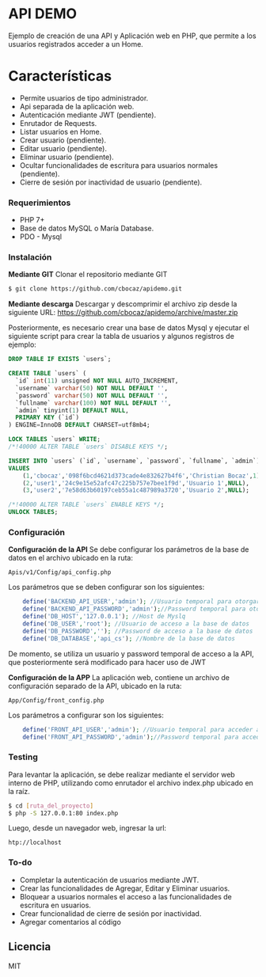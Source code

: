 # API DEMO


Ejemplo de creación de una API y Aplicación web en PHP, que permite a los usuarios registrados acceder a un Home.

# Características

  - Permite usuarios de tipo administrador.
  - Api separada de la aplicación web.
  - Autenticación mediante JWT (pendiente).
  - Enrutador de Requests.
  - Listar usuarios en Home.
  - Crear usuario (pendiente).
  - Editar usuario (pendiente).
  - Eliminar usuario (pendiente).
  - Ocultar funcionalidades de escritura para usuarios normales (pendiente).
  - Cierre de sesión por inactividad de usuario (pendiente).

### Requerimientos
  - PHP 7+
  - Base de datos MySQL o María Database.
  - PDO - Mysql


### Instalación
**Mediante GIT**
Clonar el repositorio mediante GIT
```sh
$ git clone https://github.com/cbocaz/apidemo.git
```
**Mediante descarga**
Descargar y descomprimir el archivo zip desde la siguiente URL:
https://github.com/cbocaz/apidemo/archive/master.zip

Posteriormente, es necesario crear una base de datos Mysql y ejecutar el siguiente script para crear la tabla de usuarios y algunos registros de ejemplo:

```sql
DROP TABLE IF EXISTS `users`;

CREATE TABLE `users` (
  `id` int(11) unsigned NOT NULL AUTO_INCREMENT,
  `username` varchar(50) NOT NULL DEFAULT '',
  `password` varchar(50) NOT NULL DEFAULT '',
  `fullname` varchar(100) NOT NULL DEFAULT '',
  `admin` tinyint(1) DEFAULT NULL,
  PRIMARY KEY (`id`)
) ENGINE=InnoDB DEFAULT CHARSET=utf8mb4;

LOCK TABLES `users` WRITE;
/*!40000 ALTER TABLE `users` DISABLE KEYS */;

INSERT INTO `users` (`id`, `username`, `password`, `fullname`, `admin`)
VALUES
	(1,'cbocaz','098f6bcd4621d373cade4e832627b4f6','Christian Bocaz',1),
	(2,'user1','24c9e15e52afc47c225b757e7bee1f9d','Usuario 1',NULL),
	(3,'user2','7e58d63b60197ceb55a1c487989a3720','Usuario 2',NULL);

/*!40000 ALTER TABLE `users` ENABLE KEYS */;
UNLOCK TABLES;
```
### Configuración
**Configuración de la API**
Se debe configurar los parámetros de la base de datos en el archivo ubicado en la ruta:
```
Apis/v1/Config/api_config.php
```
Los parámetros que se deben configurar son los siguientes:
```php
    define('BACKEND_API_USER','admin'); //Usuario temporal para otorgar acceso a la API
    define('BACKEND_API_PASSWORD','admin');//Password temporal para otorgar acceso a la API
    define('DB_HOST','127.0.0.1'); //Host de Myslq
    define('DB_USER','root'); //Usuario de acceso a la base de datos
    define('DB_PASSWORD',''); //Password de acceso a la base de datos
    define('DB_DATABASE','api_cs'); //Nombre de la base de datos
```
De momento, se utiliza un usuario y password temporal de acceso a la API, que posteriormente será modificado para hacer uso de JWT

**Configuración de la APP**
La aplicación web, contiene un archivo de configuración separado de la API, ubicado en la ruta:
```
App/Config/front_config.php
```
Los parámetros a configurar son los siguientes:
```php
    define('FRONT_API_USER','admin'); //Usuario temporal para acceder a la API
    define('FRONT_API_PASSWORD','admin');//Password temporal para acceder a la API
```
### Testing

Para levantar la aplicación, se debe realizar mediante el servidor web interno de PHP, utilizando como enrutador el archivo index.php ubicado en la raíz.

```sh
$ cd [ruta_del_proyecto]
$ php -S 127.0.0.1:80 index.php
```
Luego, desde un navegador web, ingresar la url:
```
htp://localhost
```



### To-do

 - Completar la autenticación de usuarios mediante JWT.
 - Crear las funcionalidades de Agregar, Editar y Eliminar usuarios.
 - Bloquear a usuarios normales el acceso a las funcionalidades de escritura en usuarios.
 - Crear funcionalidad de cierre de sesión por inactividad.
 - Agregar comentarios al código

Licencia
----

MIT
